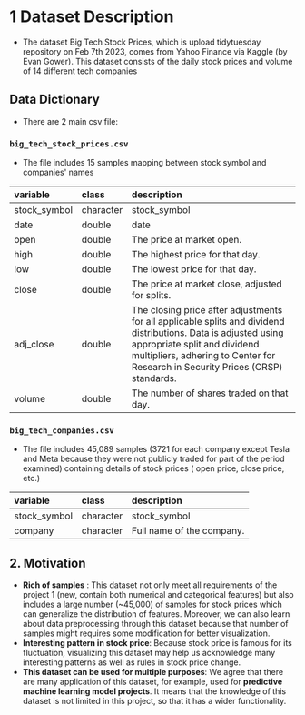 # 1 Dataset Description

-   The dataset Big Tech Stock Prices, which is upload tidytuesday repository on Feb 7th 2023, comes from Yahoo Finance via Kaggle (by Evan Gower). This dataset consists of the daily stock prices and volume of 14 different tech companies

## Data Dictionary

-   There are 2 main csv file:

### `big_tech_stock_prices.csv`

-   The file includes 15 samples mapping between stock symbol and companies' names

| variable     | class     | description                                                                                                                                                                                                                       |
|:-------------------------|:-------------------|:-------------------------|
| stock_symbol | character | stock_symbol                                                                                                                                                                                                                      |
| date         | double    | date                                                                                                                                                                                                                              |
| open         | double    | The price at market open.                                                                                                                                                                                                         |
| high         | double    | The highest price for that day.                                                                                                                                                                                                   |
| low          | double    | The lowest price for that day.                                                                                                                                                                                                    |
| close        | double    | The price at market close, adjusted for splits.                                                                                                                                                                                   |
| adj_close    | double    | The closing price after adjustments for all applicable splits and dividend distributions. Data is adjusted using appropriate split and dividend multipliers, adhering to Center for Research in Security Prices (CRSP) standards. |
| volume       | double    | The number of shares traded on that day.                                                                                                                                                                                          |

### `big_tech_companies.csv`

-   The file includes 45,089 samples (3721 for each company except Tesla and Meta because they were not publicly traded for part of the period examined) containing details of stock prices ( open price, close price, etc.)

| variable     | class     | description               |
|:-------------|:----------|:--------------------------|
| stock_symbol | character | stock_symbol              |
| company      | character | Full name of the company. |

## 2. Motivation

-   **Rich of samples** : This dataset not only meet all requirements of the project 1 (new, contain both numerical and categorical features) but also includes a large number (\~45,000) of samples for stock prices which can generalize the distribution of features. Moreover, we can also learn about data preprocessing through this dataset because that number of samples might requires some modification for better visualization.
-   **Interesting pattern in stock price**: Because stock price is famous for its fluctuation, visualizing this dataset may help us acknowledge many interesting patterns as well as rules in stock price change.
-   **This dataset can be used for multiple purposes**: We agree that there are many application of this dataset, for example, used for **predictive machine learning model projects**. It means that the knowledge of this dataset is not limited in this project, so that it has a wider functionality.
